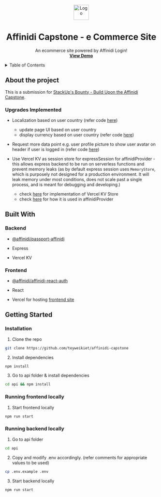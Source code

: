 <br />
<div align="center">
  <a href="https://github.com/teyweikiet/affinidi-capstone">
    <img src="public/favicon.ico" alt="Logo" width="50" height="50">
  </a>

  <h1 align="center" style="border-bottom: 0;">Affinidi Capstone - e Commerce Site</h1>

  <p align="center">
    An ecommerce site powered by Affinidi Login!
    <br />
    <a href="https://ecommerce-stackup-affinidi-capstone.vercel.app/"><strong>View Demo</strong></a>
    <br />
  </p>
</div>

<details>
  <summary>Table of Contents</summary>
  <ol>
    <li>
      <a href="#about-the-project">About The Project</a>
      <ul>
        <li><a href="#upgrades-implemented">Upgrades Implemented</a></li>
      </ul>
    </li>
    <li>
      <a href="#built-with">Built With</a>
      <ul>
        <li><a href="#backend">Backend</a></li>
        <li><a href="#frontend">Frontend</a></li>
      </ul>
    </li>
    <li>
      <a href="#getting-started">Getting Started</a>
      <ul>
        <li><a href="#installation">Installation</a></li>
        <li><a href="#running-frontend-locally">Running frontend locally</a></li>
        <li><a href="#running-backend-locally">Running backend locally</a></li>
      </ul>
    </li>
  </ol>
</details>

## About the project

This is a submission for [StackUp's Bounty - Build Upon the Affinidi Capstone](https://platform.campus.dev/learners/campaigns/build-decentralised-identities-with-affinidi/quests/bounty-build-upon-the-affinidi-capstone-313e).

### Upgrades Implemented

- Localization based on user country (refer code [here](/src/components/Header.js#23-31))
  - update page UI based on user country
  - display currency based on user country (refer code [here](/src/constants/ProductDisplay.js))

- Request more data point e.g. user profile picture to show user avatar on header if user is logged in (refer code [here](/src/components/Header.js#58-61))

- Use Vercel KV as session store for expressSession for affinidiProvider - this allows express backend to be run on serverless functions and prevent memory leaks (as by default express session uses `MemoryStore`, which is purposely not designed for a production environment. It will leak memory under most conditions, does not scale past a single process, and is meant for debugging and developing.)
  - check [here](/api/kv-store.mjs) for implementation of Vercel KV Store
  - check [here](/api/index.mjs#19-24) for how it is used in affinidiProvider

## Built With

### Backend

- [@affinidi/passport-affinidi](https://github.com/affinidi/passport-affinidi/blob/main/README.md)

- Express

- Vercel KV

### Frontend

- [@affinidi/affinidi-react-auth](https://github.com/affinidi/affinidi-react-auth/blob/main/README.md)

- React

- Vercel for hosting [frontend site](https://ecommerce-stackup-affinidi-capstone.vercel.app/)

## Getting Started

### Installation

1. Clone the repo
```sh
git clone https://github.com/teyweikiet/affinidi-capstone
```

2. Install dependencies
```sh
npm install
```

3. Go to api folder & install dependencies
```sh
cd api && npm install
```

### Running frontend locally

1. Start frontend locally
```sh
npm run start
```

### Running backend locally

1. Go to api folder
```sh
cd api
```

2. Copy and modify .env accordingly. (refer comments for appropriate values to be used)
```sh
cp .env.example .env
```

3. Start backend locally
```sh
npm run start
```



